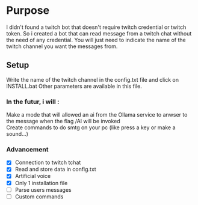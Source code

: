 # Purpose
I didn't found a twitch bot that doesn't require twitch credential or twitch token. 
So i created a bot that can read message from a twitch chat without the need of any credential.
You will just need to indicate the name of the twitch channel you want the messages from.   
 

## Setup
Write the name of the twitch channel in the config.txt file and click on INSTALL.bat
Other parameters are available in this file. 

### In the futur, i will :
Make a mode that will allowed an ai from the Ollama service to anwser to the message when the flag /AI will be invoked   
Create commands to do smtg on your pc (like press a key or make a sound...)    
    
### Advancement
- [x] Connection to twitch tchat
- [x] Read and store data in config.txt
- [x] Artificial voice
- [x] Only 1 installation file
- [ ] Parse users messages 
- [ ] Custom commands